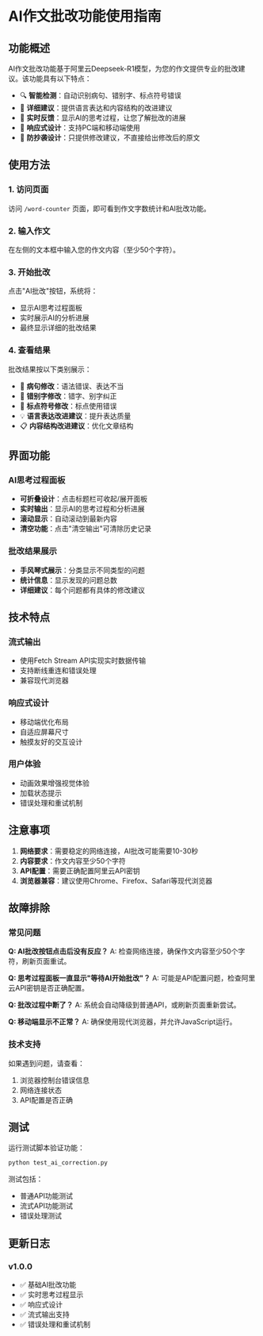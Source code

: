# AI作文批改功能使用指南

## 功能概述

AI作文批改功能基于阿里云Deepseek-R1模型，为您的作文提供专业的批改建议。该功能具有以下特点：

- 🔍 **智能检测**：自动识别病句、错别字、标点符号错误
- 📝 **详细建议**：提供语言表达和内容结构的改进建议
- 🔄 **实时反馈**：显示AI的思考过程，让您了解批改的进展
- 📱 **响应式设计**：支持PC端和移动端使用
- 🎯 **防抄袭设计**：只提供修改建议，不直接给出修改后的原文

## 使用方法

### 1. 访问页面
访问 `/word-counter` 页面，即可看到作文字数统计和AI批改功能。

### 2. 输入作文
在左侧的文本框中输入您的作文内容（至少50个字符）。

### 3. 开始批改
点击"AI批改"按钮，系统将：
- 显示AI思考过程面板
- 实时展示AI的分析进展
- 最终显示详细的批改结果

### 4. 查看结果
批改结果按以下类别展示：
- 🔶 **病句修改**：语法错误、表达不当
- 🔴 **错别字修改**：错字、别字纠正
- 🔵 **标点符号修改**：标点使用错误
- 💡 **语言表达改进建议**：提升表达质量
- 📋 **内容结构改进建议**：优化文章结构

## 界面功能

### AI思考过程面板
- **可折叠设计**：点击标题栏可收起/展开面板
- **实时输出**：显示AI的思考过程和分析进展
- **滚动显示**：自动滚动到最新内容
- **清空功能**：点击"清空输出"可清除历史记录

### 批改结果展示
- **手风琴式展示**：分类显示不同类型的问题
- **统计信息**：显示发现的问题总数
- **详细建议**：每个问题都有具体的修改建议

## 技术特点

### 流式输出
- 使用Fetch Stream API实现实时数据传输
- 支持断线重连和错误处理
- 兼容现代浏览器

### 响应式设计
- 移动端优化布局
- 自适应屏幕尺寸
- 触摸友好的交互设计

### 用户体验
- 动画效果增强视觉体验
- 加载状态提示
- 错误处理和重试机制

## 注意事项

1. **网络要求**：需要稳定的网络连接，AI批改可能需要10-30秒
2. **内容要求**：作文内容至少50个字符
3. **API配置**：需要正确配置阿里云API密钥
4. **浏览器兼容**：建议使用Chrome、Firefox、Safari等现代浏览器

## 故障排除

### 常见问题

**Q: AI批改按钮点击后没有反应？**
A: 检查网络连接，确保作文内容至少50个字符，刷新页面重试。

**Q: 思考过程面板一直显示"等待AI开始批改"？**
A: 可能是API配置问题，检查阿里云API密钥是否正确配置。

**Q: 批改过程中断了？**
A: 系统会自动降级到普通API，或刷新页面重新尝试。

**Q: 移动端显示不正常？**
A: 确保使用现代浏览器，并允许JavaScript运行。

### 技术支持
如果遇到问题，请查看：
1. 浏览器控制台错误信息
2. 网络连接状态
3. API配置是否正确

## 测试

运行测试脚本验证功能：
```bash
python test_ai_correction.py
```

测试包括：
- 普通API功能测试
- 流式API功能测试
- 错误处理测试

## 更新日志

### v1.0.0
- ✅ 基础AI批改功能
- ✅ 实时思考过程显示
- ✅ 响应式设计
- ✅ 流式输出支持
- ✅ 错误处理和重试机制 